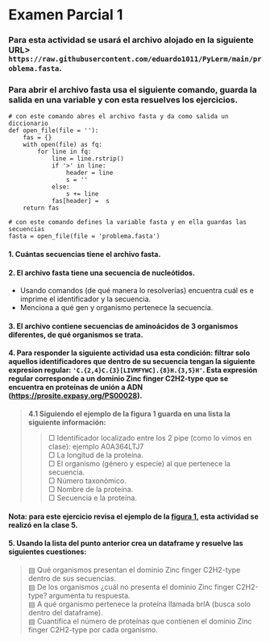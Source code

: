 
# Examen Parcial 1

### Para esta actividad se usará el archivo alojado en la siguiente URL> ```https://raw.githubusercontent.com/eduardo1011/PyLerm/main/problema.fasta```.

### Para abrir el archivo fasta usa el siguiente comando, guarda la salida en una variable y con esta resuelves los ejercicios.
```
# con este comando abres el archivo fasta y da como salida un diccionario
def open_file(file = ''):
    fas = {}
    with open(file) as fq:
        for line in fq:
            line = line.rstrip()
            if '>' in line:
                header = line
                s = ''
            else:
                s += line
            fas[header] =  s
    return fas
```
```
# con este comando defines la variable fasta y en ella guardas las secuencias
fasta = open_file(file = 'problema.fasta')
```


#### 1. Cuántas secuencias tiene el archivo fasta.

#### 2. El archivo fasta tiene una secuencia de nucleótidos.
   * Usando comandos (de qué manera lo resolverías) encuentra cuál es e imprime el identificador y la secuencia.
   * Menciona a qué gen y organismo pertenece la secuencia. 
   
#### 3. El archivo contiene secuencias de aminoácidos de 3 organismos diferentes, de qué organismos se trata.  

#### 4. Para responder la siguiente actividad usa esta condición:  filtrar solo aquellos identificadores que dentro de su secuencia tengan la siguiente expresion regular: ```'C.{2,4}C.{3}[LIVMFYWC].{8}H.{3,5}H'```. Esta expresión regular corresponde a un dominio Zinc finger C2H2-type que se encuentra en proteínas de unión a ADN (https://prosite.expasy.org/PS00028).

   > **4.1 Siguiendo el ejemplo de la figura 1 guarda en una lista la siguiente información:**  
   >> ▢ Identificador localizado entre los 2 pipe (como lo vimos en clase): ejemplo A0A364LTJ7  
   >> ▢ La longitud de la proteína.  
   >> ▢ El organismo (género y especie) al que pertenece la secuencia.  
   >> ▢ Número taxonómico.   
   >> ▢ Nombre de la proteína.  
   >> ▢ Secuencia e la proteína.
#### Nota: para este ejercicio revisa el ejemplo de la [figura 1](https://raw.githubusercontent.com/eduardo1011/PyLerm/main/lista_para_dataframe.png), esta actividad se realizó en la clase 5.


#### 5. Usando la lista del punto anterior crea un dataframe y resuelve las siguientes cuestiones:
> ▤ Qué organismos presentan el dominio Zinc finger C2H2-type dentro de sus secuencias.  
> ▤ De los organismos ¿cuál no presenta el dominio Zinc finger C2H2-type? argumenta tu respuesta.  
> ▤ A qué organismo pertenece la proteína llamada brlA (busca solo dentro del dataframe).   
> ▤ Cuantifica el número de proteínas que contienen el dominio Zinc finger C2H2-type por cada organismo.  
